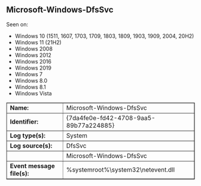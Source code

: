 ## Microsoft-Windows-DfsSvc

Seen on:
* Windows 10 (1511, 1607, 1703, 1709, 1803, 1809, 1903, 1909, 2004, 20H2)
* Windows 11 (21H2)
* Windows 2008
* Windows 2012
* Windows 2016
* Windows 2019
* Windows 7
* Windows 8.0
* Windows 8.1
* Windows Vista

<table border="1" class="docutils">
  <tbody>
    <tr>
      <td><b>Name:</b></td>
      <td>Microsoft-Windows-DfsSvc</td>
    </tr>
    <tr>
      <td><b>Identifier:</b></td>
      <td>{7da4fe0e-fd42-4708-9aa5-89b77a224885}</td>
    </tr>
    <tr>
      <td><b>Log type(s):</b></td>
      <td>System</td>
    </tr>
    <tr>
      <td><b>Log source(s):</b></td>
      <td>DfsSvc</td>
    </tr>
    <tr>
      <td>&nbsp;</td>
      <td>Microsoft-Windows-DfsSvc</td>
    </tr>
    <tr>
      <td><b>Event message file(s):</b></td>
      <td>%systemroot%\system32\netevent.dll</td>
    </tr>
  </tbody>
</table>

&nbsp;

